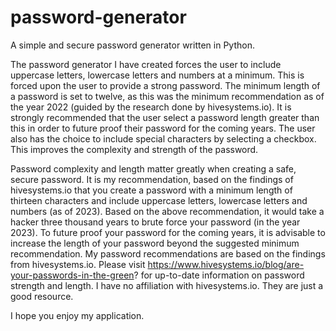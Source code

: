 # password-generator
A simple and secure password generator written in Python.

The password generator I have created forces the user to include uppercase letters, lowercase letters and numbers at a
minimum. This is forced upon the user to provide a strong password. The minimum length of a password is set to twelve, as this
was the minimum recommendation as of the year 2022 (guided by the research done by hivesystems.io). It is strongly recommended
that the user select a password length greater than this in order to future proof their password for the coming years. The user also has the choice to include
special characters by selecting a checkbox. This improves the complexity and strength of the password.

Password complexity and length matter greatly when creating a safe, secure password.
It is my recommendation, based on the findings of hivesystems.io that you create a password
with a minimum length of thirteen characters and include uppercase letters, lowercase letters and numbers (as of 2023).
Based on the above recommendation, it would take a hacker three thousand years to brute force your password (in the year 2023).
To future proof your password for the coming years, it is advisable to increase the length of your password beyond the suggested
minimum recommendation. My password recommendations are based on the findings from hivesystems.io.
Please visit https://www.hivesystems.io/blog/are-your-passwords-in-the-green? for up-to-date information on password strength and length.
I have no affiliation with hivesystems.io. They are just a good resource.

I hope you enjoy my application.
